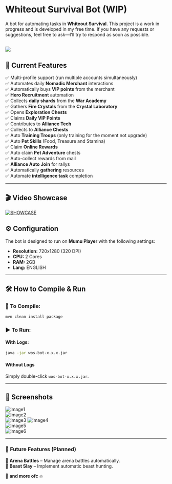# Whiteout Survival Bot (WIP)

A bot for automating tasks in **Whiteout Survival**. This project is a work in progress and is developed in my free time. If you have any requests or suggestions, feel free to ask—I’ll try to respond as soon as possible.

[![](https://www.buymeacoffee.com/assets/img/custom_images/orange_img.png)](https://buymeacoffee.com/cearivera1z)
---

## 📌 Current Features

✅ Multi-profile support (run multiple accounts simultaneously)  
✅ Automates daily **Nomadic Merchant** interactions  
✅ Automatically buys **VIP points** from the merchant  
✅ **Hero Recruitment** automation  
✅ Collects **daily shards** from the **War Academy**  
✅ Gathers **Fire Crystals** from the **Crystal Laboratory**  
✅ Opens **Exploration Chests**  
✅ Claims **Daily VIP Points**  
✅ Contributes to **Alliance Tech**  
✅ Collects to **Alliance Chests**  
✅ Auto **Training Troops** (only training for the moment not upgrade)  
✅ Auto **Pet Skills** (Food, Treasure and Stamina)  
✅ Claim **Online Rewards**   
✅ Auto claim **Pet Adventure** chests   
✅ Auto-collect rewards from mail  
✅ **Alliance Auto Join**  for rallys  
✅ Automatically **gathering** resources  
✅ Automate **intelligence task** completion  

---

## 🎬 Video Showcase

[![SHOWCASE](http://img.youtube.com/vi/Nnjv68xiIV0/0.jpg)](https://www.youtube.com/watch?v=Nnjv68xiIV0)




## ⚙️ Configuration

The bot is designed to run on **Mumu Player** with the following settings:

- **Resolution:** 720x1280 (320 DPI)  
- **CPU:** 2 Cores  
- **RAM:** 2GB 
- **Lang:** ENGLISH

---

## 🛠️ How to Compile & Run

### 🔧 To Compile:

```sh
mvn clean install package
```

### ▶️ To Run:

#### With Logs:
```sh
java -jar wos-bot-x.x.x.jar
```

#### Without Logs
Simply double-click `wos-bot-x.x.x.jar`.

---

## 📸 Screenshots

![image1](https://raw.githubusercontent.com/camoloqlo/wosbot/refs/heads/master/images/picture1.png)  
![image2](https://raw.githubusercontent.com/camoloqlo/wosbot/refs/heads/master/images/picture2.png)  
![image3](https://raw.githubusercontent.com/camoloqlo/wosbot/refs/heads/master/images/picture3.png)
![image4](https://raw.githubusercontent.com/camoloqlo/wosbot/refs/heads/master/images/picture4.png)  
![image5](https://raw.githubusercontent.com/camoloqlo/wosbot/refs/heads/master/images/picture5.png)  
![image6](https://raw.githubusercontent.com/camoloqlo/wosbot/refs/heads/master/images/picture6.png)  

---

### 🚀 Future Features (Planned)
🔹 **Arena Battles** – Manage arena battles automatically.  
🔹 **Beast Slay** – Implement automatic beast hunting.  

🔹 **and more ofc** 🔥


